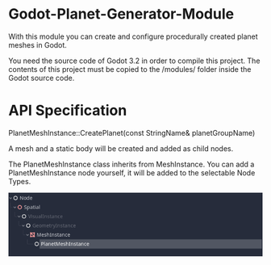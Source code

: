 # Godot-Planet-Generator-Module

With this module you can create and configure procedurally created planet meshes in Godot.

You need the source code of Godot 3.2 in order to compile this project. 
The contents of this project must be copied to the /modules/ folder inside the Godot source code.

# API Specification

PlanetMeshInstance::CreatePlanet(const StringName& planetGroupName)

A mesh and a static body will be created and added as child nodes. 

The PlanetMeshInstance class inherits from MeshInstance. 
You can add a PlanetMeshInstance node yourself, it will be added to the selectable Node Types.

![New Node Type](https://github.com/EternalColor/Godot-Planet-Generator-Module/blob/master/PlanetMeshInstanceNodeType.png?raw=true)
